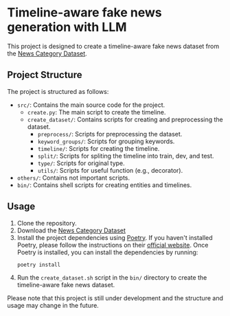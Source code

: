 # Timeline-aware fake news generation with LLM

This project is designed to create a timeline-aware fake news dataset from the [News Category Dataset](https://www.kaggle.com/datasets/rmisra/news-category-dataset?resource=download).

## Project Structure

The project is structured as follows:

- `src/`: Contains the main source code for the project.
  - `create.py`: The main script to create the timeline.
  - `create_dataset/`: Contains scripts for creating and preprocessing the dataset.
    - `preprocess/`: Scripts for preprocessing the dataset.
    - `keyword_groups/`: Scripts for grouping keywords.
    - `timeline/`: Scripts for creating the timeline.
    - `split/`: Scripts for spliting the timeline into train, dev, and test.
    - `type/`: Scripts for original type.
    - `utils/`: Scripts for useful function (e.g., decorator).
- `others/`: Contains not important scripts.
- `bin/`: Contains shell scripts for creating entities and timelines.

## Usage

1. Clone the repository.
2. Download the [News Category Dataset](https://www.kaggle.com/datasets/rmisra/news-category-dataset?resource=download)
3. Install the project dependencies using [Poetry](https://python-poetry.org/). If you haven't installed Poetry, please follow the instructions on their [official website](https://python-poetry.org/docs/#installation). Once Poetry is installed, you can install the dependencies by running:
   ```sh
   poetry install
   ```
4. Run the `create_dataset.sh` script in the `bin/` directory to create the timeline-aware fake news dataset.

Please note that this project is still under development and the structure and usage may change in the future.